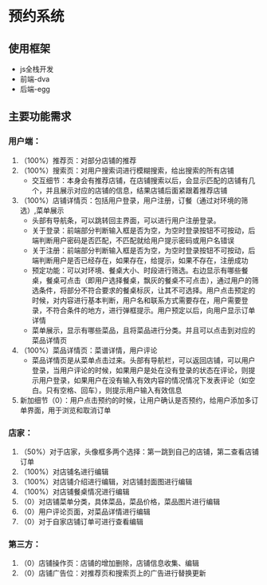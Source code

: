# 预约系统
## 使用框架
* js全栈开发
* 前端-dva
* 后端-egg
## 主要功能需求
### 用户端：
1. （100%）推荐页：对部分店铺的推荐
2. （100%）搜索页：对用户搜索词进行模糊搜索，给出搜索的所有店铺
    - 交互细节：本身会有推荐店铺，在店铺搜索以后，会显示匹配的店铺有几个，并且展示对应的店铺的信息，结果店铺后面紧跟着推荐店铺
3. （100%）店铺详情页：包括用户登录，用户注册，订餐（通过对环境的筛选）,菜单展示
    - 头部有导航条，可以跳转回主界面，可以进行用户注册登录。
    - 关于登录：前端部分判断输入框是否为空，为空时登录按钮不可按动，后端判断用户密码是否匹配，不匹配就给用户提示密码或用户名错误
    - 关于注册：前端部分判断输入框是否为空，为空时登录按钮不可按动，后端判断用户是否已经存在，如果存在，给提示，如果不存在，注册成功
    - 预定功能：可以对环境、餐桌大小、时段进行筛选。右边显示有哪些餐桌，餐桌可点击（即用户选择餐桌，飘灰的餐桌不可点击），通过用户的筛选条件，将部分不符合要求的餐桌标灰，让其不可选择。用户点击预定的时候，对内容进行基本判断，用户名和联系方式需要存在，用户需要登录，不符合条件的地方，进行弹框提示。用户预定以后，向用户显示订单详情
    - 菜单展示，显示有哪些菜品，且将菜品进行分类。并且可以点击到对应的菜品详情页
4. （100%）菜品详情页：菜谱详情，用户评论
    - 菜品详情页是从菜单点击过来。头部有导航栏，可以返回店铺，可以用户登录，当用户评论的时候，如果用户是处在没有登录的状态在评论，则提示用户登录，如果用户在没有输入有效内容的情况情况下发表评论（如空白。只有空格、回车），则提示用户输入有效信息
5. 新加细节（0）：用户点击预约的时候，让用户确认是否预约，给用户添加多订单界面，用于浏览和取消订单
### 店家：
1. （50%）对于店家，头像框多两个选择：第一跳到自己的店铺，第二查看店铺订单
2. （100%）对店铺名进行编辑
3. （100%）对店铺介绍进行编辑，对店铺封面图进行编辑
4. （100%）对店铺餐桌情况进行编辑
5. （0）对店铺菜单分类，具体菜品，菜品价格，菜品图片进行编辑
6. （0）用户评论页面，对菜品详情进行编辑
7. （0）对于自家店铺订单可进行查看编辑
### 第三方：
1. （0）店铺操作页：店铺的增加删除，店铺信息收集、编辑
2. （0）店铺广告位：对推荐页和搜索页上的广告进行替换更新
